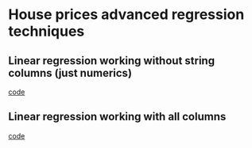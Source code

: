 # House prices advanced regression techniques

## Linear regression working without string columns (just numerics)
[code](scripts/01-house-prices-advanced-linear-regression.ipynb)

## Linear regression working with all columns
[code](scripts/02-house-prices-advanced-update-filename.ipynb)
